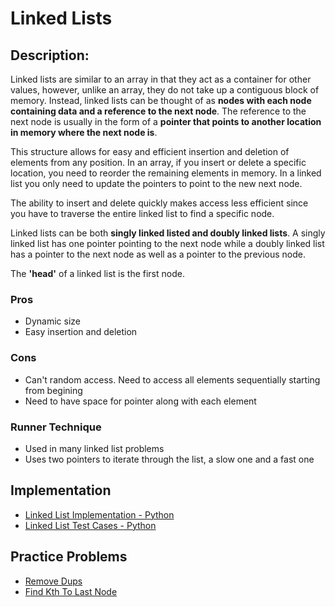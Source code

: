 # Linked Lists
## Description:
Linked lists are similar to an array in that they act as a container for other values, however, unlike an array, they do not take up a contiguous block of memory. Instead, linked lists can be thought of as **nodes with each node containing data and a reference to the next node**. The reference to the next node is usually in the form of a **pointer that points to another location in memory where the next node is**.

This structure allows for easy and efficient insertion and deletion of elements from any position. In an array, if you insert or delete a specific location, you need to reorder the remaining elements in memory. In a linked list you only need to update the pointers to point to the new next node.

The ability to insert and delete quickly makes access less efficient since you have to traverse the entire linked list to find a specific node.

Linked lists can be both **singly linked listed and doubly linked lists**. A singly linked list has one pointer pointing to the next node while a doubly linked list has a pointer to the next node as well as a pointer to the previous node.

The **'head'** of a linked list is the first node.


### Pros
- Dynamic size
- Easy insertion and deletion
### Cons
- Can't random access. Need to access all elements sequentially starting from begining
- Need to have space for pointer along with each element

### Runner Technique
- Used in many linked list problems
- Uses two pointers to iterate through the list, a slow one and a fast one

## Implementation
- [Linked List Implementation - Python](./linked_list.py)
- [Linked List Test Cases - Python](./linked_list_test.py)


## Practice Problems
- [Remove Dups](../../practice_problems/linked_lists/practice_problems.md#remove-dups)
- [Find Kth To Last Node](../../practice_problems/linked_lists/practice_problems.md#find-kth-to-last)
